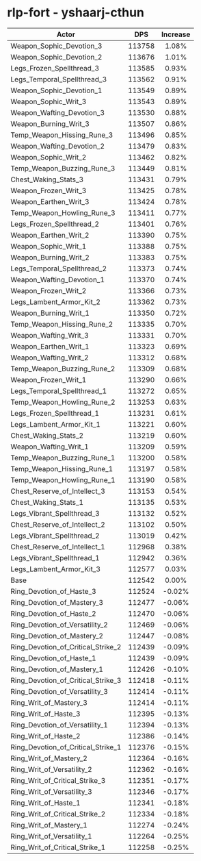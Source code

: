 # rlp-fort - yshaarj-cthun
| Actor | DPS | Increase |
|---|:---:|:---:|
|Weapon_Sophic_Devotion_3|113758|1.08%|
|Weapon_Sophic_Devotion_2|113676|1.01%|
|Legs_Frozen_Spellthread_3|113585|0.93%|
|Legs_Temporal_Spellthread_3|113562|0.91%|
|Weapon_Sophic_Devotion_1|113549|0.89%|
|Weapon_Sophic_Writ_3|113543|0.89%|
|Weapon_Wafting_Devotion_3|113530|0.88%|
|Weapon_Burning_Writ_3|113507|0.86%|
|Temp_Weapon_Hissing_Rune_3|113496|0.85%|
|Weapon_Wafting_Devotion_2|113479|0.83%|
|Weapon_Sophic_Writ_2|113462|0.82%|
|Temp_Weapon_Buzzing_Rune_3|113449|0.81%|
|Chest_Waking_Stats_3|113431|0.79%|
|Weapon_Frozen_Writ_3|113425|0.78%|
|Weapon_Earthen_Writ_3|113424|0.78%|
|Temp_Weapon_Howling_Rune_3|113411|0.77%|
|Legs_Frozen_Spellthread_2|113401|0.76%|
|Weapon_Earthen_Writ_2|113390|0.75%|
|Weapon_Sophic_Writ_1|113388|0.75%|
|Weapon_Burning_Writ_2|113383|0.75%|
|Legs_Temporal_Spellthread_2|113373|0.74%|
|Weapon_Wafting_Devotion_1|113370|0.74%|
|Weapon_Frozen_Writ_2|113366|0.73%|
|Legs_Lambent_Armor_Kit_2|113362|0.73%|
|Weapon_Burning_Writ_1|113350|0.72%|
|Temp_Weapon_Hissing_Rune_2|113335|0.70%|
|Weapon_Wafting_Writ_3|113331|0.70%|
|Weapon_Earthen_Writ_1|113323|0.69%|
|Weapon_Wafting_Writ_2|113312|0.68%|
|Temp_Weapon_Buzzing_Rune_2|113309|0.68%|
|Weapon_Frozen_Writ_1|113290|0.66%|
|Legs_Temporal_Spellthread_1|113272|0.65%|
|Temp_Weapon_Howling_Rune_2|113253|0.63%|
|Legs_Frozen_Spellthread_1|113231|0.61%|
|Legs_Lambent_Armor_Kit_1|113221|0.60%|
|Chest_Waking_Stats_2|113219|0.60%|
|Weapon_Wafting_Writ_1|113209|0.59%|
|Temp_Weapon_Buzzing_Rune_1|113200|0.58%|
|Temp_Weapon_Hissing_Rune_1|113197|0.58%|
|Temp_Weapon_Howling_Rune_1|113190|0.58%|
|Chest_Reserve_of_Intellect_3|113153|0.54%|
|Chest_Waking_Stats_1|113135|0.53%|
|Legs_Vibrant_Spellthread_3|113132|0.52%|
|Chest_Reserve_of_Intellect_2|113102|0.50%|
|Legs_Vibrant_Spellthread_2|113019|0.42%|
|Chest_Reserve_of_Intellect_1|112968|0.38%|
|Legs_Vibrant_Spellthread_1|112942|0.36%|
|Legs_Lambent_Armor_Kit_3|112577|0.03%|
|Base|112542|0.00%|
|Ring_Devotion_of_Haste_3|112524|-0.02%|
|Ring_Devotion_of_Mastery_3|112477|-0.06%|
|Ring_Devotion_of_Haste_2|112470|-0.06%|
|Ring_Devotion_of_Versatility_2|112469|-0.06%|
|Ring_Devotion_of_Mastery_2|112447|-0.08%|
|Ring_Devotion_of_Critical_Strike_2|112439|-0.09%|
|Ring_Devotion_of_Haste_1|112439|-0.09%|
|Ring_Devotion_of_Mastery_1|112426|-0.10%|
|Ring_Devotion_of_Critical_Strike_3|112418|-0.11%|
|Ring_Devotion_of_Versatility_3|112414|-0.11%|
|Ring_Writ_of_Mastery_3|112414|-0.11%|
|Ring_Writ_of_Haste_3|112395|-0.13%|
|Ring_Devotion_of_Versatility_1|112394|-0.13%|
|Ring_Writ_of_Haste_2|112386|-0.14%|
|Ring_Devotion_of_Critical_Strike_1|112376|-0.15%|
|Ring_Writ_of_Mastery_2|112364|-0.16%|
|Ring_Writ_of_Versatility_2|112362|-0.16%|
|Ring_Writ_of_Critical_Strike_3|112351|-0.17%|
|Ring_Writ_of_Versatility_3|112346|-0.17%|
|Ring_Writ_of_Haste_1|112341|-0.18%|
|Ring_Writ_of_Critical_Strike_2|112334|-0.18%|
|Ring_Writ_of_Mastery_1|112274|-0.24%|
|Ring_Writ_of_Versatility_1|112264|-0.25%|
|Ring_Writ_of_Critical_Strike_1|112258|-0.25%|
